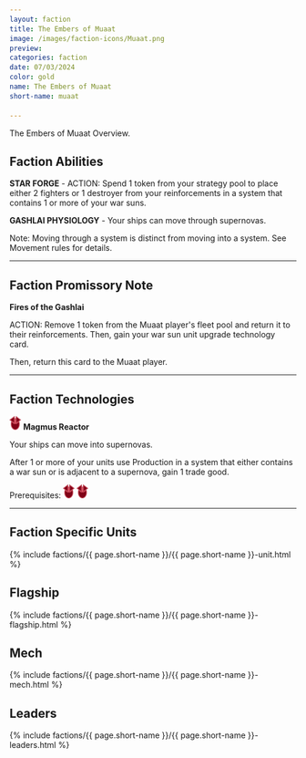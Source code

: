 ```yaml
---
layout: faction
title: The Embers of Muaat
image: /images/faction-icons/Muaat.png
preview: 
categories: faction
date: 07/03/2024
color: gold
name: The Embers of Muaat
short-name: muaat

---
```


The Embers of Muaat Overview.

## Faction Abilities
**STAR FORGE** - ACTION: Spend 1 token from your strategy pool to place either 2 fighters or 1 destroyer from your reinforcements in a system that contains 1 or more of your war suns.


**GASHLAI PHYSIOLOGY** - Your ships can move through supernovas.

Note: Moving through a system is distinct from moving into a system. See Movement rules for details.

___

## Faction Promissory Note
**Fires of the Gashlai** 

ACTION: Remove 1 token from the Muaat player's fleet pool and return it to their reinforcements. Then, gain your war sun unit upgrade technology card.

Then, return this card to the Muaat player.

___

## Faction Technologies
![](/images/tech-icon/warfare.png) **Magmus Reactor**

Your ships can move into supernovas.

After 1 or more of your units use Production in a system that either contains a war sun or is adjacent to a supernova, gain 1 trade good.

Prerequisites: ![](/images/tech-icon/warfare.png) ![](/images/tech-icon/warfare.png)

___

## Faction Specific Units

{% include factions/{{ page.short-name }}/{{ page.short-name }}-unit.html %}

## Flagship

 {% include factions/{{ page.short-name }}/{{ page.short-name }}-flagship.html %}

## Mech

 {% include factions/{{ page.short-name }}/{{ page.short-name }}-mech.html %}

## Leaders

 {% include factions/{{ page.short-name }}/{{ page.short-name }}-leaders.html %}